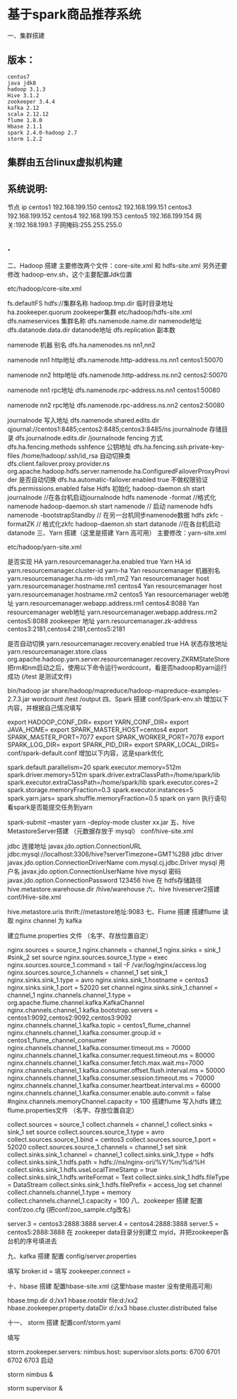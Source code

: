 # 基于spark商品推荐系统

一、集群搭建
## 版本：
	centos7
	java jdk8
	hadoop 3.1.3
	Hive 3.1.2
	zookeeper 3.4.4
	kafka 2.12
	scala 2.12.12
	flume 1.8.0
	Hbase 2.1.1
	spark 2.4.0-hadoop 2.7
	storm 1.2.2
## 集群由五台linux虚拟机构建

## 系统说明:
节点		ip
centos1	192.168.199.150
centos2	192.168.199.151
centos3	192.168.199.152
centos4 192.168.199.153
centos5 192.168.199.154
网关:192.168.199.1
子网掩码:255.255.255.0
## .

二、Hadoop 搭建
主要修改两个文件：core-site.xml 和 hdfs-site.xml
另外还要修改 hadoop-env.sh，这个主要配置Jdk位置

etc/hadoop/core-site.xml

<property>
<name>fs.defaultFS</name>
<value>hdfs://集群名称</value>
</property>
<property>
<name>hadoop.tmp.dir</name>
<value>临时目录地址</value>
</property>
<property>
<name>ha.zookeeper.quorum</name>
<value>zookeeper集群</value>
</property>
etc/hadoop/hdfs-site.xml

<property>
<name>dfs.nameservices</name>
<value>集群名称</value>
</property>
<property>
<name>dfs.namenode.name.dir</name>
<value>namenode地址</value>
</property>
<property>
<name>dfs.datanode.data.dir</name>
<value>datanode地址</value>
</property>
<property>
<name>dfs.replication</name>
<value>副本数</value>
</property>
<property>

namenode 机器 别名
<name>dfs.ha.namenodes.ns</name>
<value>nn1,nn2</value>
</property>
<property>

namenode nn1 http地址
<name>dfs.namenode.http-address.ns.nn1</name>
<value>centos1:50070</value>
</property>
<property>

namenode nn2 http地址
<name>dfs.namenode.http-address.ns.nn2</name>
<value>centos2:50070</value>
</property>

namenode nn1 rpc地址
<property>
<name>dfs.namenode.rpc-address.ns.nn1</name>
<value>centos1:50080</value>
</property>

namenode nn2 rpc地址
<property>
<name>dfs.namenode.rpc-address.ns.nn2</name>
<value>centos2:50080</value>
</property>

journalnode 写入地址
<property>
<name>dfs.namenode.shared.edits.dir</name>
<value>qjournal://centos1:8485;centos2:8485;centos3:8485/ns</value>
</property>
journalnode 存储目录
<property>
<name>dfs.journalnode.edits.dir</name>
<value>/journalnode</value>
</property>
fencing 方式
<property>
<name>dfs.ha.fencing.methods</name>
<value>sshfence</value>
</property>
公钥地址
<property>
<name>dfs.ha.fencing.ssh.private-key-files</name>
<value>/home/hadoop/.ssh/id_rsa</value>
</property>
自动切换类
<property>
<name>dfs.client.failover.proxy.provider.ns</name>
<value>org.apache.hadoop.hdfs.server.namenode.ha.ConfiguredFailoverProxyProvider</value>
</property>
是否自动切换
<property>
<name>dfs.ha.automatic-failover.enabled</name>
<value>true</value>
</property>
不做权限验证
<property>
<name>dfs.permissions.enabled</name>
<value>false</value>
</property>
Hdfs 初始化
hadoop-daemon.sh start journalnode //在各台机启动journalnode
hdfs namenode -format //格式化 namenode
hadoop-daemon.sh start namenode // 启动 namenode
hdfs namenode -bootstrapStandby // 在另一台机同步namenode数据
hdfs zkfc -formatZK // 格式化zkfc
hadoop-daemon.sh start datanode //在各台机启动datanode
三、Yarn 搭建（这里是搭建 Yarn 高可用）
主要修改：yarn-site.xml

etc/hadoop/yarn-site.xml

是否实现 HA
<property>
<name>yarn.resourcemanager.ha.enabled</name>
<value>true</value>
</property>
Yarn HA id
<property>
<name>yarn.resourcemanager.cluster-id</name>
<value>yarn-ha</value>
</property>
Yan resourcemanager 机器别名
<property>
<name>yarn.resourcemanager.ha.rm-ids</name>
<value>rm1,rm2</value>
</property>
Yan resourcemanager host
<property>
<name>yarn.resourcemanager.hostname.rm1</name>
<value>centos4</value>
</property>
Yan resourcemanager host
<property>
<name>yarn.resourcemanager.hostname.rm2</name>
<value>centos5</value>
</property>
Yan resourcemanager web地址
<property>
<name>yarn.resourcemanager.webapp.address.rm1</name>
<value>centos4:8088</value>
</property> 
Yan resourcemanager web地址
<property>
<name>yarn.resourcemanager.webapp.address.rm2</name>
<value>centos5:8088</value>
</property>
zookeeper 地址
<property>
<name>yarn.resourcemanager.zk-address</name>
<value>centos3:2181,centos4:2181,centos5:2181</value>
</property>

是否自动切换
<property>
<name>yarn.resourcemanager.recovery.enabled</name>
<value>true</value>
</property>
HA 状态存放地址
<property>
<name>yarn.resourcemanager.store.class</name>
<value>org.apache.hadoop.yarn.server.resourcemanager.recovery.ZKRMStateStore</value>
</property>
把rm和nm启动之后，使用以下命令运行wordcount，看是否hadoop和yarn运行成功 (/test 是测试文件)

bin/hadoop jar share/hadoop/mapreduce/hadoop-mapreduce-examples-2.7.3.jar wordcount /test /output
四、Spark 搭建
conf/Spark-env.sh 增加以下内容，并根据自己情况填写

export HADOOP_CONF_DIR=
export YARN_CONF_DIR=
export JAVA_HOME=
export SPARK_MASTER_HOST=centos4
export SPARK_MASTER_PORT=7077
export SPARK_WORKER_PORT=7078
export SPARK_LOG_DIR=
export SPARK_PID_DIR=
export SPARK_LOCAL_DIRS=
conf/spark-default.conf 增加以下内容，这是spark优化

spark.default.parallelism=20
spark.executor.memory=512m
spark.driver.memory=512m
spark.driver.extraClassPath=/home/spark/lib
spark.executor.extraClassPath=/home/spark/lib
spark.executor.cores=2
spark.storage.memoryFraction=0.3
spark.executor.instances=5
spark.yarn.jars=
spark.shuffle.memoryFraction=0.5
spark on yarn
执行语句 看spark是否能提交任务到yarn

spark-submit –master yarn -deploy-mode cluster  xx.jar
五、hive MetastoreServer搭建 （元数据存放于 mysql）
conf/hive-site.xml

jdbc 连接地址
<property>
<name>javax.jdo.option.ConnectionURL</name>
<value>jdbc:mysql://localhost:3306/hive?serverTimezone=GMT%2B8</value>
</property>
jdbc driver
<property>
<name>javax.jdo.option.ConnectionDriverName</name>
<value>com.mysql.cj.jdbc.Driver</value>
</property>
mysql 用户名
<property>
<name>javax.jdo.option.ConnectionUserName</name>
<value>hive</value>
</property>
mysql 密码
<property>
<name>javax.jdo.option.ConnectionPassword</name>
<value>123456</value>
</property>
hive 在 hdfs存储路径
<property>
<name>hive.metastore.warehouse.dir</name>
<value>/hive/warehouse</value>
</property>
六、hive hiveserver2搭建
conf/Hive-site.xml

<property>
<name>hive.metastore.uris</name>
<value>thrift://metastore地址:9083</value>
</property>
七、Flume 搭建
搭建flume 读取 nginx
channel 为 kafka

建立flume.properties 文件 （名字、存放位置自定）

nginx.sources = source_1
nginx.channels = channel_1
nginx.sinks = sink_1 #sink_2
set source
nginx.sources.source_1.type = exec
nginx.sources.source_1.command = tail -F /var/log/nginx/access.log
nginx.sources.source_1.channels = channel_1
set sink_1
nginx.sinks.sink_1.type = avro
nginx.sinks.sink_1.hostname = centos3
nginx.sinks.sink_1.port = 52020
set channel
nginx.sinks.sink_1.channel = channel_1
nginx.channels.channel_1.type = org.apache.flume.channel.kafka.KafkaChannel
nginx.channels.channel_1.kafka.bootstrap.servers = centos1:9092,centos2:9092,centos3:9092
nginx.channels.channel_1.kafka.topic = centos1_flume_channel
nginx.channels.channel_1.kafka.consumer.group.id = centos1_flume_channel_consumer
nginx.channels.channel_1.kafka.consumer.timeout.ms = 70000
nginx.channels.channel_1.kafka.consumer.request.timeout.ms = 80000
nginx.channels.channel_1.kafka.consumer.fetch.max.wait.ms=7000
nginx.channels.channel_1.kafka.consumer.offset.flush.interval.ms = 50000
nginx.channels.channel_1.kafka.consumer.session.timeout.ms = 70000
nginx.channels.channel_1.kafka.consumer.heartbeat.interval.ms = 60000
nginx.channels.channel_1.kafka.consumer.enable.auto.commit = false
#nginx.channels.memoryChannel.capacity = 100
搭建flume 写入hdfs
建立flume.properties文件 （名字、存放位置自定）

collect.sources = source_1
collect.channels = channel_1
collect.sinks = sink_1
set source
collect.sources.source_1.type = avro
collect.sources.source_1.bind = centos3
collect.sources.source_1.port = 52020
collect.sources.source_1.channels = channel_1
set sink
collect.sinks.sink_1.channel = channel_1
collect.sinks.sink_1.type = hdfs
collect.sinks.sink_1.hdfs.path = hdfs://ns/nginx-ori/%Y/%m/%d/%H
collect.sinks.sink_1.hdfs.useLocalTimeStamp = true
collect.sinks.sink_1.hdfs.writeFormat = Text
collect.sinks.sink_1.hdfs.fileType = DataStream
collect.sinks.sink_1.hdfs.filePrefix = access_log
set channel
collect.channels.channel_1.type = memory
collect.channels.channel_1.capacity = 100
八、zookeeper 搭建
配置 conf/zoo.cfg (把conf/zoo_sample.cfg改名)

server.3 = centos3:2888:3888
server.4 = centos4:2888:3888
server.5 = centos5:2888:3888
在 zookeeper data目录分别建立 myid，并把zookeeper各台机的序号填进去

九、kafka 搭建
配置 config/server.properties

填写 broker.id =
填写 zookeeper.connect =

十、hbase 搭建
配置hbase-site.xml (这里hbase master 没有使用高可用)

<property>
     <name>hbase.tmp.dir</name>
     <value>d:/xx1</value>
</property>
<property>
     <name>hbase.rootdir</name>
     <value>file:d:/xx2</value>
</property>
<property>
     <name>hbase.zookeeper.property.dataDir</name>
     <value>d:/xx3</value>
</property>
<property>
     <name>hbase.cluster.distributed</name>
     <value>false</value>
</property>

十一、 storm 搭建
配置conf/storm.yaml

填写

storm.zookeeper.servers:
nimbus.host:
supervisor.slots.ports:
6700
6701
6702
6703
启动

storm nimbus &

storm supervisor &
